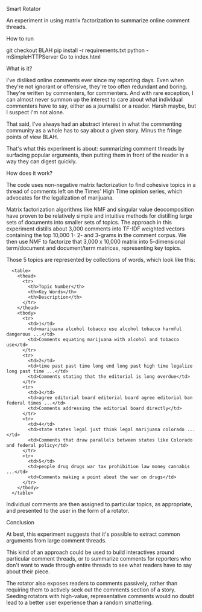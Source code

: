 Smart Rotator

An experiment in using matrix factorization to summarize online comment threads.

How to run

git checkout BLAH
pip install -r requirements.txt
python -mSimpleHTTPServer
Go to index.html

What is it?

I've disliked online comments ever since my reporting days. Even when they're not ignorant or offensive, they're too often redundant and boring. They're written by commenters, for commenters. And with rare exception, I can almost never summon up the interest to care about what individual commenters have to say, either as a journalist or a reader. Harsh maybe, but I suspect I'm not alone.

That said, I've always had an abstract interest in what the commenting community as a whole has to say about a given story. Minus the fringe points of view BLAH.

That's what this experiment is about: summarizing comment threads by surfacing popular arguments, then putting them in front of the reader in a way they can digest quickly. 

How does it work?

The code uses non-negative matrix factorization to find cohesive topics in a thread of comments left on the Times' High Time opinion series, which advocates for the legalization of marijuana.

Matrix factorization algorithms like NMF and singular value deocomposition have proven to be relatively simple and intuitive methods for distilling large sets of documents into smaller sets of topics. The approach in this experiment distills about 3,000 comments into TF-IDF weighted vectors containing the top 10,000 1- 2- and 3-grams in the comment corpus. We then use NMF to factorize that 3,000 x 10,000 matrix into 5-dimensional term/document and document/term matrices, representing key topics.

Those 5 topics are represented by collections of words, which look like this:

      <table>
        <thead>
          <tr>
            <th>Topic Number</th>
            <th>Key Words</th>
            <th>Description</th>
          </tr>
        </thead>
        <tbody>
          <tr>
            <td>1</td>
            <td>marijuana alcohol tobacco use alcohol tobacco harmful dangerous ...</td>
            <td>Comments equating marijuana with alcohol and tobacco use</td>
          </tr>
          <tr>
            <td>2</td>
            <td>time past past time long end long past high time legalize long past time ...</td>
            <td>Comments stating that the editorial is long overdue</td>
          </tr>
          <tr>
            <td>3</td>
            <td>agree editorial board editorial board agree editorial ban federal times ...</td>
            <td>Comments addressing the editorial board directly</td>
          </tr>
          <tr>
            <td>4</td>
            <td>state states legal just think legal marijuana colorado ...</td>
            <td>Comments that draw parallels between states like Colorado and federal policy</td>
          </tr>
          <tr>
            <td>5</td>
            <td>people drug drugs war tax prohibition law money cannabis ...</td>
            <td>Comments making a point about the war on drugs</td>
          </tr>
        </tbody>
      </table>

Individual comments are then assigned to particular topics, as appropriate, and presented to the user in the form of a rotator.

Conclusion

At best, this experiment suggests that it's possible to extract common arguments from large comment threads.

This kind of an approach could be used to build interactives around particular comment threads, or to summarize comments for reporters who don't want to wade through entire threads to see what readers have to say about their piece.

The rotator also exposes readers to comments passively, rather than requiring them to actively seek out the comments section of a story. Seeding rotators with high-value, representative comments would no doubt lead to a better user experience than a random smattering.